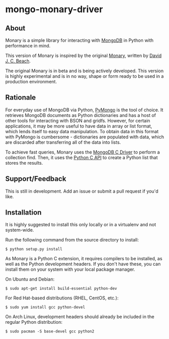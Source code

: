 mongo-monary-driver
===================

About
-----
Monary is a simple library for interacting with
[MongoDB](http://www.mongodb.org) in Python with performance in mind.

This version of Monary is inspired by the original
[Monary](https://bitbucket.org/djcbeach/monary), written by [David J. C.
Beach](http://djcinnovations.com/).

The original Monary is in beta and is being actively developed. This version is
highly experimental and is in no way, shape or form ready to be used in a
production environment.

Rationale
---------
For everyday use of MongoDB via Python,
[PyMongo](https://pypi.python.org/pypi/pymongo/) is the tool of choice. It
retrieves MongoDB documents as Python dictionaries and has a host of other tools
for interacting with BSON and gridfs. However, for certain applications, it may
be more useful to have data in array or list format, which lends itself to easy
data manipulation. To obtain data in this format with PyMongo is cumbersome -
dictionaries are populated with data, which are discarded after transferring all
of the data into lists.

To achieve fast queries, Monary uses the [MongoDB C
Driver](https://github.com/mongodb/mongo-c-driver) to perform a collection find.
Then, it uses the [Python C API](https://docs.python.org/2/c-api) to create a
Python list that stores the results.

Support/Feedback
----------------
This is still in development. Add an issue or submit a pull request if you'd
like.

Installation
------------
It is highly suggested to install this only locally or in a virtualenv and not
system-wide.

Run the following command from the source directory to install:

    $ python setup.py install

As Monary is a Python C extension, it requires compilers to be installed, as
well as the Python development headers. If you don't have these, you can install
them on your system with your local package manager.

On Ubuntu and Debian:

    $ sudo apt-get install build-essential python-dev

For Red Hat-based distributions (RHEL, CentOS, etc.):

    $ sudo yum install gcc python-devel

On Arch Linux, development headers should already be included in the regular
Python distribution:

    $ sudo pacman -S base-devel gcc python2
